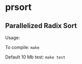 # prsort

## Parallelized Radix Sort

Usage:

To compile: `make`

Default 10 Mb test:
``
make test
``

